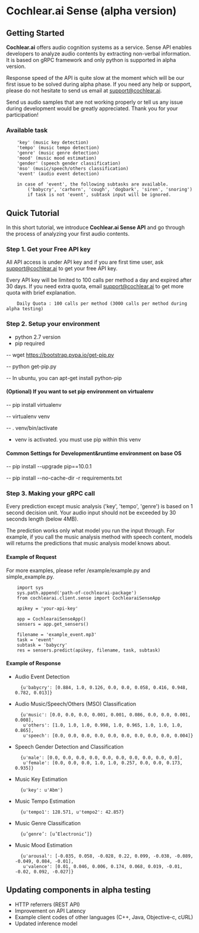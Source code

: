 # Cochlear.ai Sense (alpha version)

## Getting Started 

**Cochlear.ai** offers audio cognition systems as a service. Sense API enables developers to analyze audio contents by extracting non-verbal information. It is based on gRPC framework and only python is supported in alpha version.

Response speed of the API is quite slow at the moment which will be our first issue to be solved during alpha phase. If you need any help or support, please do not hesitate to send us email at support@cochlear.ai.

Send us audio samples that are not working properly or tell us any issue during  development would be greatly appreciated. Thank you for your participation!


### Available task

        'key' (music key detection)
        'tempo' (music tempo detection)
        'genre' (music genre detection)
        'mood' (music mood estimation)
        'gender' (speech gender classification)
        'mso' (music/speech/others classification)
        'event' (audio event detection)
    
        in case of 'event', the following subtasks are available.
            ('babycry', 'carhorn', 'cough', 'dogbark', 'siren', 'snoring')
            if task is not 'event', subtask input will be ignored.


## Quick Tutorial

In this short tutorial, we introduce **Cochlear.ai Sense API** and go through the process of analyzing your first audio contents.



### Step 1. Get your Free API key

All API access is under API key and if you are first time user, ask support@cochlear.ai to get your free API key.

Every API key will be limited to 100 calls per method a day and expired after 30 days. If you need extra quota, email support@cochlear.ai to get more quota with brief explanation.


        Daily Quota : 100 calls per method (3000 calls per method during alpha testing)


### Step 2. Setup your environment

- python 2.7 version
- pip required

-- wget https://bootstrap.pypa.io/get-pip.py

-- python get-pip.py

-- In ubuntu, you can 
    apt-get install python-pip


#### (Optional) If you want to set pip environment on virtualenv

-- pip install virtualenv

-- virtualenv venv 

-- . venv/bin/activate

- venv is activated. you must use pip within this venv


#### Common Settings for Development&runtime environment on base OS

-- pip install --upgrade pip==10.0.1

-- pip install --no-cache-dir -r requirements.txt



### Step 3. Making your gRPC call

Every prediction except music analysis ('key', 'tempo', 'genre') is based on 1 second decision unit. Your audio input should not be exceeded by 30 seconds length (below 4MB).

The prediction works only what model you run the input through. For example, if you call the music analysis method with speech content, models will returns the predictions that music analysis model knows about.

#### Example of Request

For more examples, please refer /example/example.py and simple_example.py.

        import sys
        sys.path.append('path-of-cochlearai-package')
        from cochlearai.client.sense import CochlearaiSenseApp

        apikey = 'your-api-key'

        app = CochlearaiSenseApp()
        sensers = app.get_sensers()

        filename = 'example_event.mp3'
        task = 'event'
        subtask = 'babycry'
        res = sensers.predict(apikey, filename, task, subtask)




#### Example of Response

- Audio Event Detection

        {u'babycry': [0.884, 1.0, 0.126, 0.0, 0.0, 0.058, 0.416, 0.948, 0.782, 0.013]}
        
- Audio Music/Speech/Others (MSO) Classification

        {u'music': [0.0, 0.0, 0.0, 0.001, 0.001, 0.086, 0.0, 0.0, 0.001, 0.008],
         u'others': [1.0, 1.0, 1.0, 0.998, 1.0, 0.965, 1.0, 1.0, 1.0, 0.865],
         u'speech': [0.0, 0.0, 0.0, 0.0, 0.0, 0.0, 0.0, 0.0, 0.0, 0.004]}

- Speech Gender Detection and Classification

        {u'male': [0.0, 0.0, 0.0, 0.0, 0.0, 0.0, 0.0, 0.0, 0.0, 0.0],
         u'female': [0.0, 0.0, 0.0, 1.0, 1.0, 0.257, 0.0, 0.0, 0.173, 0.935]}

- Music Key Estimation

        {u'key': u'Abm'}

- Music Tempo Estimation

        {u'tempo1': 128.571, u'tempo2': 42.857}
        
- Music Genre Classification

        {u’genre’: [u’Electronic’]}
        
- Music Mood Estimation

        {u'arousal': [-0.035, 0.058, -0.028, 0.22, 0.099, -0.038, -0.089, -0.049, 0.084, -0.01],
         u'valence': [0.01, 0.046, 0.006, 0.174, 0.068, 0.019, -0.01, -0.02, 0.092, -0.027]}




## Updating components in alpha testing

- HTTP referrers (REST API)
- Improvement on API Latency 
- Example client codes of other languages (C++, Java, Objective-c, cURL)
- Updated inference model
